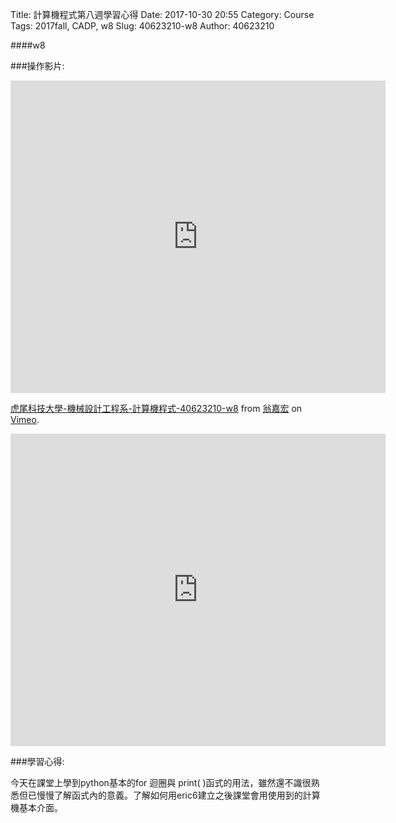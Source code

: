 Title: 計算機程式第八週學習心得
Date: 2017-10-30 20:55
Category: Course
Tags: 2017fall, CADP, w8
Slug: 40623210-w8
Author: 40623210

####w8

<!-- PELICAN_END_SUMMARY -->
###操作影片:

<iframe src="https://player.vimeo.com/video/240481182" width="600" height="500" frameborder="0" webkitallowfullscreen mozallowfullscreen allowfullscreen></iframe>
<p><a href="https://vimeo.com/240481182">虎尾科技大學-機械設計工程系-計算機程式-40623210-w8</a> from <a href="https://vimeo.com/user73246877">翁嘉宏</a> on <a href="https://vimeo.com">Vimeo</a>.</p>

<iframe width="600" height="500" src="https://www.youtube.com/embed/ToM4w0-z0os" frameborder="0" gesture="media" allowfullscreen></iframe>

###學習心得:

今天在課堂上學到python基本的for 迴圈與 print( )函式的用法，雖然還不識很熟悉但已慢慢了解函式內的意義。了解如何用eric6建立之後課堂會用使用到的計算機基本介面。